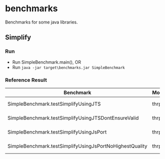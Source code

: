 # benchmarks
Benchmarks for some java libraries.

## Simplify

### Run

- Run SimpleBenchmark.main(), OR
- Run `java -jar target\benchmarks.jar SimpleBenchmark`

### Reference Result

| Benchmark                                                |  Mode  | Cnt |   Score | Error   | Units |
| -------------------------------------------------------- | ------ | --- | ------: | ------: | ----- |
| SimpleBenchmark.testSimplifyUsingJTS                     | thrpt  | 10  | 163.950 | ± 9.065 | ops/s |
| SimpleBenchmark.testSimplifyUsingJTSDontEnsureValid      | thrpt  | 10  | 170.157 | ± 3.090 | ops/s |
| SimpleBenchmark.testSimplifyUsingJsPort                  | thrpt  | 10  | 128.122 | ± 3.705 | ops/s |
| SimpleBenchmark.testSimplifyUsingJsPortNoHighestQuality  | thrpt  | 10  | 377.431 | ± 10.792| ops/s |

